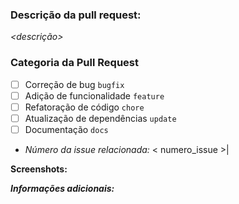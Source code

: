 ### Descrição da pull request:
*<descrição>*
### Categoria da Pull Request 

* [ ] Correção de bug  `bugfix` 
* [ ] Adição de funcionalidade `feature`
* [ ] Refatoração de código  `chore`
* [ ] Atualização de dependências `update`
* [ ] Documentação  `docs`

 * *Número da issue relacionada:* 
  < numero_issue >|

**Screenshots:**

***Informações adicionais:***
